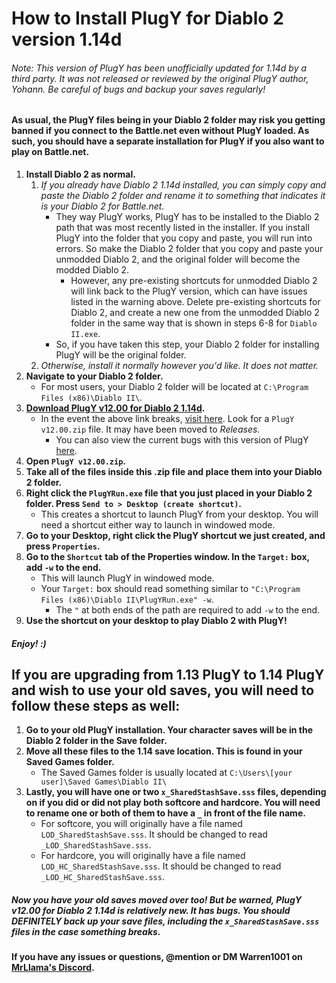 # How to Install PlugY for Diablo 2 version 1.14d


###### Note: This version of PlugY has been unofficially updated for 1.14d by a third party. It was not released or reviewed by the original PlugY author, Yohann. Be careful of bugs and backup your saves regularly!


#### As usual, the PlugY files being in your Diablo 2 folder may risk you getting banned if you connect to the Battle.net even without PlugY loaded. As such, you should have a separate installation for PlugY if you also want to play on Battle.net.


1. **Install Diablo 2 as normal.**
	1. *If you already have Diablo 2 1.14d installed, you can simply copy and paste the Diablo 2 folder and rename it to something that indicates it is your Diablo 2 for Battle.net.*
		- They way PlugY works, PlugY has to be installed to the Diablo 2 path that was most recently listed in the installer. If you install PlugY into the folder that you copy and paste, you will run into errors. So make the Diablo 2 folder that you copy and paste your unmodded Diablo 2, and the original folder will become the modded Diablo 2.
			- However, any pre-existing shortcuts for unmodded Diablo 2 will link back to the PlugY version, which can have issues listed in the warning above. Delete pre-existing shortcuts for Diablo 2, and create a new one from the unmodded Diablo 2 folder in the same way that is shown in steps 6-8 for `Diablo II.exe`.
		- So, if you have taken this step, your Diablo 2 folder for installing PlugY will be the original folder.
	2. *Otherwise, install it normally however you'd like. It does not matter.*
2. **Navigate to your Diablo 2 folder.**
	- For most users, your Diablo 2 folder will be located at `C:\Program Files (x86)\Diablo II\`.
3. **[Download PlugY v12.00 for Diablo 2 1.14d](https://github.com/haxifix/PlugY/raw/master/PlugY%20v12.00.zip).**
	- In the event the above link breaks, [visit here](https://github.com/haxifix/PlugY). Look for a `PlugY v12.00.zip` file. It may have been moved to *Releases*.
		- You can also view the current bugs with this version of PlugY [here](https://github.com/haxifix/PlugY/issues).
4. **Open `PlugY v12.00.zip`.**
5. **Take all of the files inside this .zip file and place them into your Diablo 2 folder.**
6. **Right click the `PlugYRun.exe` file that you just placed in your Diablo 2 folder. Press `Send to > Desktop (create shortcut)`.**
	- This creates a shortcut to launch PlugY from your desktop. You will need a shortcut either way to launch in windowed mode.
7. **Go to your Desktop, right click the PlugY shortcut we just created, and press `Properties`.**
8. **Go to the `Shortcut` tab of the Properties window. In the `Target:` box, add `-w` to the end.**
	- This will launch PlugY in windowed mode.
	- Your `Target:` box should read something similar to `"C:\Program Files (x86)\Diablo II\PlugYRun.exe" -w`.
		- The `"` at both ends of the path are required to add `-w` to the end.
9. **Use the shortcut on your desktop to play Diablo 2 with PlugY!**

##### Enjoy! :)


## If you are upgrading from 1.13 PlugY to 1.14 PlugY and wish to use your old saves, you will need to follow these steps as well:

1. **Go to your old PlugY installation. Your character saves will be in the Diablo 2 folder in the Save folder.**
2. **Move all these files to the 1.14 save location. This is found in your Saved Games folder.**
	- The Saved Games folder is usually located at `C:\Users\[your user]\Saved Games\Diablo II\`
3. **Lastly, you will have one or two `x_SharedStashSave.sss` files, depending on if you did or did not play both softcore and hardcore. You will need to rename one or both of them to have a `_` in front of the file name.**
	- For softcore, you will originally have a file named `LOD_SharedStashSave.sss`. It should be changed to read `_LOD_SharedStashSave.sss`.
	- For hardcore, you will originally have a file named `LOD_HC_SharedStashSave.sss`. It should be changed to read `_LOD_HC_SharedStashSave.sss`.

##### Now you have your old saves moved over too! But be warned, PlugY v12.00 for Diablo 2 1.14d is relatively new. It has bugs. You should **DEFINITELY** back up your save files, including the `x_SharedStashSave.sss` files in the case something breaks.



#### If you have any issues or questions, @mention or DM Warren1001 on [MrLlama's Discord](https://discord.gg/BePVw9e).
